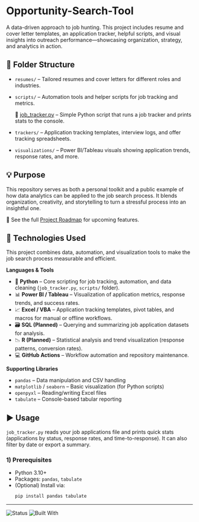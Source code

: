 # Opportunity-Search-Tool

A data-driven approach to job hunting. This project includes resume and cover letter templates, an application tracker, helpful scripts, and visual insights into outreach performance—showcasing organization, strategy, and analytics in action.

## 📁 Folder Structure

- `resumes/` – Tailored resumes and cover letters for different roles and industries.
- `scripts/` – Automation tools and helper scripts for job tracking and metrics.
  
  📌 [job_tracker.py](scripts/job_tracker.py) – Simple Python script that runs a job tracker and prints stats to the console.
- `trackers/` – Application tracking templates, interview logs, and offer tracking spreadsheets.
- `visualizations/` – Power BI/Tableau visuals showing application trends, response rates, and more.

## 💡 Purpose

This repository serves as both a personal toolkit and a public example of how data analytics can be applied to the job search process. It blends organization, creativity, and storytelling to turn a stressful process into an insightful one.

📌 See the full [Project Roadmap](scripts/Roadmap.md) for upcoming features.

## 🧰 Technologies Used

This project combines data, automation, and visualization tools to make the job search process measurable and efficient.  

**Languages & Tools**  
- 🐍 **Python** – Core scripting for job tracking, automation, and data cleaning (`job_tracker.py`, `scripts/` folder).  
- 📊 **Power BI / Tableau** – Visualization of application metrics, response trends, and success rates.  
- 📈 **Excel / VBA** – Application tracking templates, pivot tables, and macros for manual or offline workflows.  
- 🗃️ **SQL (Planned)** – Querying and summarizing job application datasets for analysis.  
- 📉 **R (Planned)** – Statistical analysis and trend visualization (response patterns, conversion rates).  
- 💻 **GitHub Actions** – Workflow automation and repository maintenance.  

**Supporting Libraries**  
- `pandas` – Data manipulation and CSV handling  
- `matplotlib` / `seaborn` – Basic visualization (for Python scripts)  
- `openpyxl` – Reading/writing Excel files  
- `tabulate` – Console-based tabular reporting  

## ▶️ Usage

`job_tracker.py` reads your job applications file and prints quick stats (applications by status, response rates, and time-to-response). It can also filter by date or export a summary.

### 1) Prerequisites
- Python 3.10+  
- Packages: `pandas`, `tabulate`  
- (Optional) Install via:
  ```bash
  pip install pandas tabulate

---
![Status](https://img.shields.io/badge/status-active-brightgreen)
![Built With](https://img.shields.io/badge/built%20with-Excel%20%7C%20Power%20BI%20%7C%20Tableau-blue)
